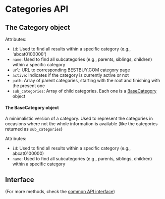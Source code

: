 # Categories API

## The Category object

Attributes:

- `id`: Used to find all results within a specific category (e.g., 'abcat0100000')
- `name`: Used to find all subcategories (e.g., parents, siblings, children) within a specific category
- `url`: URL to corresponding BESTBUY.COM category page
- `active`: Indicates if the category is currently active or not
- `path`: Array of parent categories, starting with the root and finishing with the present one
- `sub_categories`: Array of child categories. Each one is a [BaseCategory](categories_api.md#the-basecategory-object) object

#### The BaseCategory object

A minimalistic version of a category. Used to represent the categories in occasions where not the whole information is available (like the categories returned as `sub_categories`)

Attributes:

- `id`: Used to find all results within a specific category (e.g., abcat0100000)
- `name`: Used to find all subcategories (e.g., parents, siblings, children) within a specific category

## Interface

(For more methods, check the [common API interface](general_overview.md#common-methods))

